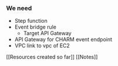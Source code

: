 ### We need
- Step function
- Event bridge rule
	- Target API Gateway
- API Gateway for CHARM event endpoint
- VPC link to vpc of EC2


[[Resources created so far]]
[[Notes]]
